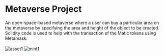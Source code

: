 # Metaverse Project
An open-space-based metaverse where a user can buy a particular area on the metaverse by specifying the area and height of the object to be created.<br/>
Solidity code is used to help with the transaction of the Matic tokens using Metamask.<br/><br/>
![asset1](https://github.com/NishanthRN/Metaverse/assets/83583999/b2afd679-d39e-4323-9260-659fe8a8944a)
![mint1](https://github.com/NishanthRN/Metaverse/assets/83583999/27f88fbf-a103-4389-8d49-51e3135a4f60)
